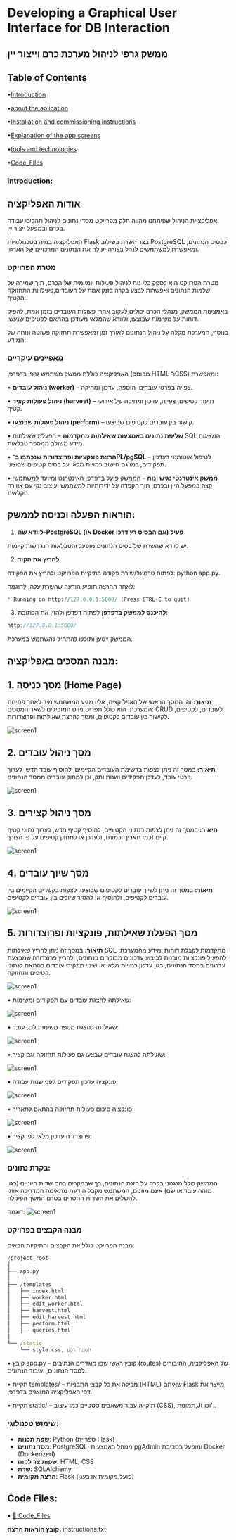 # Developing a Graphical User Interface for DB Interaction

## ממשק גרפי לניהול מערכת כרם וייצור יין

## Table of Contents  

 •[Introduction](#introduction)
 
  •[about the aplication](#אודות-האפליקציה)

  •[Installation and commissioning instructions](#הוראות-הפעלה-וכניסה-לממשק)
  
  •[Explanation of the app screens](#מבנה-המסכים-באפליקציה)

   •[tools and technologies](#מבנה-הקבצים-בפרויקט)
    
  •[Code_Files](#Code_Files:)
  
### introduction:
## אודות האפליקציה

אפליקציית הניהול שפיתחנו מהווה חלק מפרויקט מסדי נתונים לניהול תהליכי עבודה בכרם ובמפעל ייצור יין.

האפליקציה בנויה בטכנולוגיות Flask בצד השרת בשילוב PostgreSQL כבסיס הנתונים, ומאפשרת למשתמשים לנהל בצורה יעילה את הנתונים המרכזיים של הארגון.

### מטרת הפרויקט
מטרת הפרויקט היא לספק כלי נוח לניהול פעילות יומיומית של הכרם, תוך שמירה על שלמות הנתונים ואפשרות לבצע בקרה בזמן אמת על העובדים,פעילויות התחזוקה והקטיף.

באמצעות הממשק, מנהלי הכרם יכולים לעקוב אחרי פעולות העובדים בזמן אמת, להפיק דוחות על משימות שבוצעו, ולוודא שהמלאי מעודכן בהתאם לקטיפים שנעשו.

בנוסף, המערכת מקלה על ניהול הנתונים לאורך זמן ומאפשרת תחזוקה פשוטה ונוחה של המידע.

### מאפיינים עיקריים
האפליקציה כוללת ממשק משתמש גרפי בדפדפן (מבוסס HTML ו־CSS) ומאפשרת:

• **ניהול עובדים (worker)** – צפייה בפרטי עובדים, הוספה, עדכון ומחיקה.

• **ניהול פעולות קציר (harvest)** – תיעוד קטיפים, צפייה, עדכון ומחיקה של אירועי קטיף.

• **ניהול פעולות שבוצעו (perform)** – קישור בין עובדים לקטיפים שביצעו.

• **שליפת נתונים באמצעות שאילתות מתקדמות** – הפעלת שאילתות SQL המציגות מידע משולב ממספר טבלאות.

• **הרצת פונקציות ופרוצדורות שנכתבו ב־PL/pgSQL** – לטיפול אוטומטי בעדכון תפקידים, כמו גם חישוב כמויות מלאי על בסיס קטיפים שבוצעו.

• **ממשק אינטרנטי נגיש ונוח** – הממשק פועל בדפדפן האינטרנט ומיועד למשתמשי קצה במפעל היין ובכרם, תוך הקפדה על ידידותיות למשתמש ועיצוב נקי עם אווירה חקלאית.

## הוראות הפעלה וכניסה לממשק:

1. **לוודא שה-PostgreSQL (או Docker אם הבסיס רץ דרכו) פעיל**
   
יש לוודא שהשרת של בסיס הנתונים מופעל והטבלאות הנדרשות קיימות.

2. **להריץ את הקוד**

לפתוח טרמינל/שורת פקודה בתיקיית הפרויקט ולהריץ את הפקודה: python app.py.

לאחר ההרצה תופיע הודעה שהשרת עלה, לדוגמה:
  ```python
* Running on http://127.0.0.1:5000/ (Press CTRL+C to quit)
  ```
3. **להיכנס לממשק בדפדפן**
לפתוח דפדפן ולהזין את הכתובת:
```cpp
http://127.0.0.1:5000/
```
הממשק ייטען ותוכלו להתחיל להשתמש במערכת.
 
## **מבנה המסכים באפליקציה:**

## 1. **מסך כניסה (Home Page)**

**תיאור:**
זהו המסך הראשי של האפליקציה, אליו מגיע המשתמש מיד לאחר פתיחת המערכת. הוא כולל תפריט ניווט המובילים לשאר המסכים: CRUD לעובדים, לקטיפים, לקישור בין עובדים לקטיפים, ומסך להרצת שאילתות ופרוצדורות.

 ![screen1](https://github.com/shirelsan/ViticultureDB/blob/main/Phrase5/Screenshots/home_page.jpg?raw=true)  


## 2. **מסך ניהול עובדים**

**תיאור:**
במסך זה ניתן לצפות ברשימת העובדים הקיימים, להוסיף עובד חדש, לערוך פרטי עובד, לעדכן תפקידים ושנות ותק, וכן למחוק עובדים ממסד הנתונים.

 ![screen1](https://github.com/shirelsan/ViticultureDB/blob/main/Phrase5/Screenshots/worker_management.jpg?raw=true)  


## 3. **מסך ניהול קצירים**

**תיאור:**
במסך זה ניתן לצפות בנתוני הקטיפים, להוסיף קטיף חדש, לערוך נתוני קטיף קיים (כמו תאריך וכמות), ולעדכן או למחוק קטיפים על פי הצורך.

 ![screen1](https://github.com/shirelsan/ViticultureDB/blob/main/Phrase5/Screenshots/harvests_list.jpg?raw=true)  


## 4. **מסך שיוך עובדים**

**תיאור:** 
במסך זה ניתן לשייך עובדים לקטיפים שבוצעו, לצפות בקשרים הקיימים בין עובדים לקטיפים, ולהוסיף או להסיר שיוכים בין עובדים לקטיפים.

 ![screen1](https://github.com/shirelsan/ViticultureDB/blob/main/Phrase5/Screenshots/worker_to_harvest.jpg?raw=true)  


## **5. מסך הפעלת שאילתות, פונקציות ופרוצדורות**

**תיאור:**
במסך זה ניתן להריץ שאילתות SQL מתקדמות לקבלת דוחות ומידע מהמערכת, להפעיל פונקציות מובנות לביצוע עדכונים מבוקרים בנתונים, ולהריץ פרוצדורה שמבצעת עדכונים במסד הנתונים, כגון עדכון כמויות מלאי או שינוי תפקידי עובדים בהתאם לנתוני קטיפים ותחזוקה.

 ![screen1](https://github.com/shirelsan/ViticultureDB/blob/main/Phrase5/Screenshots/queries.jpg?raw=true)  


• שאילתה להצגת עובדים עם תפקידים ומשימות:

 ![screen1](https://github.com/shirelsan/ViticultureDB/blob/main/Phrase5/Screenshots/Q1.jpg?raw=true)  


• שאילתה להצגת מספר משימות לכל עובד:
 
 ![screen1](https://github.com/shirelsan/ViticultureDB/blob/main/Phrase5/Screenshots/Q2.jpg?raw=true) 

• שאילתה להצגת עובדים שבצעו גם פעולות תחזוקה וגם קציר:
 
 ![screen1](https://github.com/shirelsan/ViticultureDB/blob/main/Phrase5/Screenshots/Q3.jpg?raw=true)
 
• פונקציה עדכון תפקידים לפני שנות עבודה:

 ![screen1](https://github.com/shirelsan/ViticultureDB/blob/main/Phrase5/Screenshots/func1.jpg?raw=true)

• פונקציה סיכום פעולות תחזוקה בהתאם לתאריך:

 ![screen1](https://github.com/shirelsan/ViticultureDB/blob/main/Phrase5/Screenshots/func2.jpg?raw=true)
 
• פרוצדורה עדכון מלאי לפי קציר:

 ![screen1](https://github.com/shirelsan/ViticultureDB/blob/main/Phrase5/Screenshots/pro1.jpg?raw=true)


### **בקרת נתונים:**

הממשק כולל מנגנוני בקרה על הזנת הנתונים, כך שבמקרים בהם שדות חיוניים (כגון מזהה עובד או שם) אינם מוזנים, המשתמש מקבל הודעת מתאימה המדריכה אותו להשלים את השדות החסרים בטרם המשך הפעולה.

דוגמה:  ![screen1](https://github.com/shirelsan/ViticultureDB/blob/main/Phrase5/Screenshots/add1.jpg?raw=true)


### **מבנה הקבצים בפרויקט**
מבנה הפרויקט כולל את הקבצים והתיקיות הבאים:
```cpp
/project_root
│
├── app.py                
│
├── /templates             
│   ├── index.html
│   ├── worker.html
│   ├── edit_worker.html
│   ├── harvest.html
│   ├── edit_harvest.html
│   ├── perform.html
│   ├── queries.html
│
└── /static                
    └── style.css, תמונת רקע
```
• קובץ app.py – קובץ ראשי שבו מוגדרים הנתיבים (routes) של האפליקציה, החיבורים למסד הנתונים, ועיבוד הנתונים.

• תקיית templates/ – מכילה את כל קבצי התבניות (HTML) שאיתם Flask מייצר את דפי האפליקציה המוצגים בדפדפן.

• תקיית static/ – תיקייה עבור משאבים סטטיים כמו עיצוב (CSS), תמונות,Jt וכו'..

### שימוש טכנולוגי:

- **שפת תכנות**: Python (ספריית Flask)
- **מסד נתונים**: PostgreSQL, מנוהל באמצעות pgAdmin ומופעל בסביבת Docker (Dockerized)
- **שפות צד לקוח**: HTML, CSS
- **שרת**: SQLAlchemy
- **הרצה מקומית**: Flask (פועל מקומית או בענן)

## **Code Files:**

 • [📂 Code_Files](phrase5_code)
 
**קובץ הוראות הרצה:** instructions.txt
